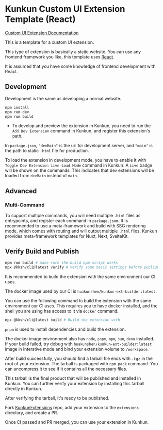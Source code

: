 # Kunkun Custom UI Extension Template (React)

[Custom UI Extension Documentation](https://docs.kunkun.sh/extensions/custom-ui-ext/)

This is a template for a custom UI extension.

This type of extension is basically a static website. You can use any frontend framework you like, this template uses [React](https://react.dev/).

It is assumed that you have some knowledge of frontend development with React.

## Development

Development is the same as developing a normal website.

```bash
npm install
npm run dev
npm run build
```

- To develop and preview the extension in Kunkun, you need to run the `Add Dev Extension` command in Kunkun, and register this extension's path.

In `package.json`, `"devMain"` is the url for development server, and `"main"` is the path to static `.html` file for production.

To load the extension in development mode, you have to enable it with `Toggle Dev Extension Live Load Mode` command in Kunkun. A `Live` badge will be shown on the commands. This indicates that dev extensions will be loaded from `devMain` instead of `main`.

## Advanced

### Multi-Command

To support multiple commands, you will need multiple `.html` files as entrypoints, and register each command in `package.json`.
It is recommended to use a meta-framework and build with SSG rendering mode, which comes with routing and will output multiple `.html` files.
Kunkun provides meta-framework templates for Nuxt, Next, SvelteKit.

## Verify Build and Publish

```bash
npm run build # make sure the build npm script works
npx @kksh/cli@latest verify # Verify some basic settings before publishing
```

It is recommended to build the extension with the same environment our CI uses.

The docker image used by our CI is `huakunshen/kunkun-ext-builder:latest`.

You can use the following command to build the extension with the same environment our CI uses.
This requires you to have docker installed, and the shell you are using has access to it via `docker` command.

```bash
npx @kksh/cli@latest build # Build the extension with
```

`pnpm` is used to install dependencies and build the extension.

The docker image environment also has `node`, `pnpm`, `npm`, `bun`, `deno` installed.
If your build failed, try debug with `huakunshen/kunkun-ext-builder:latest` image in interative mode and bind your extension volume to `/workspace`.

After build successfully, you should find a tarball file ends with `.tgz` in the root of your extension.
The tarball is packaged with `npm pack` command. You can uncompress it to see if it contains all the necessary files.

This tarball is the final product that will be published and installed in Kunkun. You can further verify your extension by installing this tarball directly in Kunkun.

After verifying the tarball, it's ready to be published.

Fork [KunkunExtensions](https://github.com/kunkunsh/KunkunExtensions) repo, add your extension to the `extensions` directory, and create a PR.

Once CI passed and PR merged, you can use your extension in Kunkun.
